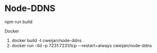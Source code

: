 # Node-DDNS

npm run build

Docker

1. docker build -t cweijan/node-ddns .
2. docker run -itd -p 7231:7231/tcp --restart=always cweijan/node-ddns
